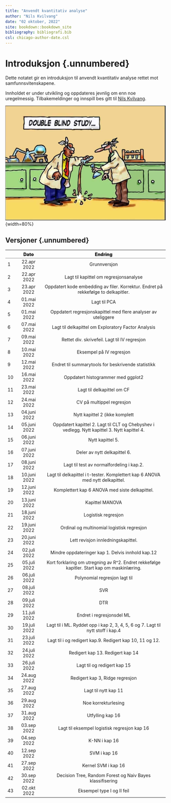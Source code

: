 ```yaml
--- 
title: "Anvendt kvantitativ analyse"
author: "Nils Kvilvang"
date: "02 oktober, 2022"
site: bookdown::bookdown_site
bibliography: bibliografi.bib
csl: chicago-author-date.csl
---
```


# Introduksjon {.unnumbered}

Dette notatet gir en introduksjon til anvendt kvantitativ analyse rettet mot samfunnsvitenskapene. 

Innholdet er under utvikling og oppdateres jevnlig om enn noe uregelmessig. Tilbakemeldinger og innspill bes gitt til [Nils Kvilvang](mailto:nils.kvilvang@inn.no).

![Bilde: Gjengitt uten kreditering et stort antall steder, men i @gleitmanPsychology2011, s.28, fig. 1.8 er illustrasjonen signert Chase](Doubleblind.png){width=80%}

## Versjoner {.unnumbered}

<table class='gmisc_table' style='border-collapse: collapse; margin-top: 1em; margin-bottom: 1em;' >
<thead>
<tr><th style='border-bottom: 1px solid grey; border-top: 2px solid grey;'></th>
<th style='font-weight: 900; border-bottom: 1px solid grey; border-top: 2px solid grey; text-align: center;'>Dato</th>
<th style='font-weight: 900; border-bottom: 1px solid grey; border-top: 2px solid grey; text-align: center;'>Endring</th>
</tr>
</thead>
<tbody>
<tr>
<td style='text-align: left;'>1</td>
<td style='text-align: center;'>22.apr 2022</td>
<td style='text-align: center;'>Grunnversjon</td>
</tr>
<tr>
<td style='text-align: left;'>2</td>
<td style='text-align: center;'>22.apr 2022</td>
<td style='text-align: center;'>Lagt til kapittel om regresjonsanalyse</td>
</tr>
<tr>
<td style='text-align: left;'>3</td>
<td style='text-align: center;'>23.apr 2022</td>
<td style='text-align: center;'>Oppdatert kode embedding av filer. Korrektur. Endret på rekkefølge to delkapitler.</td>
</tr>
<tr>
<td style='text-align: left;'>4</td>
<td style='text-align: center;'>01.mai 2022</td>
<td style='text-align: center;'>Lagt til PCA</td>
</tr>
<tr>
<td style='text-align: left;'>5</td>
<td style='text-align: center;'>01.mai 2022</td>
<td style='text-align: center;'>Oppdatert regresjonskapittel med flere analyser av uteliggere</td>
</tr>
<tr>
<td style='text-align: left;'>6</td>
<td style='text-align: center;'>07.mai 2022</td>
<td style='text-align: center;'>Lagt til delkapittel om Exploratory Factor Analysis</td>
</tr>
<tr>
<td style='text-align: left;'>7</td>
<td style='text-align: center;'>09.mai 2022</td>
<td style='text-align: center;'>Rettet div. skrivefeil. Lagt til IV regresjon</td>
</tr>
<tr>
<td style='text-align: left;'>8</td>
<td style='text-align: center;'>10.mai 2022</td>
<td style='text-align: center;'>Eksempel på IV regresjon</td>
</tr>
<tr>
<td style='text-align: left;'>9</td>
<td style='text-align: center;'>12.mai 2022</td>
<td style='text-align: center;'>Endret til summarytools for beskrivende statistikk</td>
</tr>
<tr>
<td style='text-align: left;'>10</td>
<td style='text-align: center;'>16.mai 2022</td>
<td style='text-align: center;'>Oppdatert histogrammer med ggplot2</td>
</tr>
<tr>
<td style='text-align: left;'>11</td>
<td style='text-align: center;'>23.mai 2022</td>
<td style='text-align: center;'>Lagt til delkapittel om CF</td>
</tr>
<tr>
<td style='text-align: left;'>12</td>
<td style='text-align: center;'>24.mai 2022</td>
<td style='text-align: center;'>CV på multippel regresjon</td>
</tr>
<tr>
<td style='text-align: left;'>13</td>
<td style='text-align: center;'>04.juni 2022</td>
<td style='text-align: center;'>Nytt kapittel 2 (ikke komplett</td>
</tr>
<tr>
<td style='text-align: left;'>14</td>
<td style='text-align: center;'>05.juni 2022</td>
<td style='text-align: center;'>Oppdatert kapittel 2. Lagt til CLT og Chebyshev i vedlegg. Nytt kapittel 3. Nytt kapittel 4.</td>
</tr>
<tr>
<td style='text-align: left;'>15</td>
<td style='text-align: center;'>06.juni 2022</td>
<td style='text-align: center;'>Nytt kapittel 5.</td>
</tr>
<tr>
<td style='text-align: left;'>16</td>
<td style='text-align: center;'>07.juni 2022</td>
<td style='text-align: center;'>Deler av nytt delkapittel 6.</td>
</tr>
<tr>
<td style='text-align: left;'>17</td>
<td style='text-align: center;'>08.juni 2022</td>
<td style='text-align: center;'>Lagt til test av normalfordeling i kap.2.</td>
</tr>
<tr>
<td style='text-align: left;'>18</td>
<td style='text-align: center;'>10.juni 2022</td>
<td style='text-align: center;'>Lagt til delkapittel i t-tester. Komplettert kap 6 ANOVA med nytt delkapittel.</td>
</tr>
<tr>
<td style='text-align: left;'>19</td>
<td style='text-align: center;'>12.juni 2022</td>
<td style='text-align: center;'>Komplettert kap 6 ANOVA med siste delkapittel.</td>
</tr>
<tr>
<td style='text-align: left;'>20</td>
<td style='text-align: center;'>13.juni 2022</td>
<td style='text-align: center;'>Kapittel MANOVA</td>
</tr>
<tr>
<td style='text-align: left;'>21</td>
<td style='text-align: center;'>18.juni 2022</td>
<td style='text-align: center;'>Logistisk regresjon</td>
</tr>
<tr>
<td style='text-align: left;'>22</td>
<td style='text-align: center;'>19.juni 2022</td>
<td style='text-align: center;'>Ordinal og multinomial logistisk regresjon</td>
</tr>
<tr>
<td style='text-align: left;'>23</td>
<td style='text-align: center;'>20.juni 2022</td>
<td style='text-align: center;'>Lett revisjon innledningskapittel. </td>
</tr>
<tr>
<td style='text-align: left;'>24</td>
<td style='text-align: center;'>02.juli 2022</td>
<td style='text-align: center;'>Mindre oppdateringer kap 1. Delvis innhold kap.12</td>
</tr>
<tr>
<td style='text-align: left;'>25</td>
<td style='text-align: center;'>05.juli 2022</td>
<td style='text-align: center;'>Kort forklaring om utregning av R^2. Endret rekkefølge kapitler. Start kap om maskinlæring.</td>
</tr>
<tr>
<td style='text-align: left;'>26</td>
<td style='text-align: center;'>06.juli 2022</td>
<td style='text-align: center;'>Polynomial regresjon lagt til</td>
</tr>
<tr>
<td style='text-align: left;'>27</td>
<td style='text-align: center;'>08.juli 2022</td>
<td style='text-align: center;'>SVR</td>
</tr>
<tr>
<td style='text-align: left;'>28</td>
<td style='text-align: center;'>09.juli 2022</td>
<td style='text-align: center;'>DTR</td>
</tr>
<tr>
<td style='text-align: left;'>29</td>
<td style='text-align: center;'>11.juli 2022</td>
<td style='text-align: center;'>Endret i regresjonsdel ML</td>
</tr>
<tr>
<td style='text-align: left;'>30</td>
<td style='text-align: center;'>19.juli 2022</td>
<td style='text-align: center;'>Lagt til i ML. Ryddet opp i kap 2, 3, 4, 5, 6 og 7. Lagt til nytt stoff i kap.4</td>
</tr>
<tr>
<td style='text-align: left;'>31</td>
<td style='text-align: center;'>23.juli 2022</td>
<td style='text-align: center;'>Lagt til i og redigert kap.9. Redigert kap 10, 11 og 12.</td>
</tr>
<tr>
<td style='text-align: left;'>32</td>
<td style='text-align: center;'>24.juli 2022</td>
<td style='text-align: center;'>Redigert kap 13. Redigert kap 14</td>
</tr>
<tr>
<td style='text-align: left;'>33</td>
<td style='text-align: center;'>26.juli 2022</td>
<td style='text-align: center;'>Lagt til og redigert kap 15</td>
</tr>
<tr>
<td style='text-align: left;'>34</td>
<td style='text-align: center;'>24.aug 2022</td>
<td style='text-align: center;'>Redigert kap 3, Ridge regresjon</td>
</tr>
<tr>
<td style='text-align: left;'>35</td>
<td style='text-align: center;'>27.aug 2022</td>
<td style='text-align: center;'>Lagt til nytt kap 11</td>
</tr>
<tr>
<td style='text-align: left;'>36</td>
<td style='text-align: center;'>29.aug 2022</td>
<td style='text-align: center;'>Noe korrekturlesing</td>
</tr>
<tr>
<td style='text-align: left;'>37</td>
<td style='text-align: center;'>31.aug 2022</td>
<td style='text-align: center;'>Utfylling kap 16</td>
</tr>
<tr>
<td style='text-align: left;'>38</td>
<td style='text-align: center;'>03.sep 2022</td>
<td style='text-align: center;'>Lagt til eksempel logistisk regresjon kap 16</td>
</tr>
<tr>
<td style='text-align: left;'>39</td>
<td style='text-align: center;'>04.sep 2022</td>
<td style='text-align: center;'>K-NN i kap 16</td>
</tr>
<tr>
<td style='text-align: left;'>40</td>
<td style='text-align: center;'>12.sep 2022</td>
<td style='text-align: center;'>SVM i kap 16</td>
</tr>
<tr>
<td style='text-align: left;'>41</td>
<td style='text-align: center;'>27.sep 2022</td>
<td style='text-align: center;'>Kernel SVM i kap 16</td>
</tr>
<tr>
<td style='text-align: left;'>42</td>
<td style='text-align: center;'>30.sep 2022</td>
<td style='text-align: center;'>Decision Tree, Random Forest og Naiv Bayes klassifisering</td>
</tr>
<tr>
<td style='border-bottom: 2px solid grey; text-align: left;'>43</td>
<td style='border-bottom: 2px solid grey; text-align: center;'>02.okt 2022</td>
<td style='border-bottom: 2px solid grey; text-align: center;'>Eksempel type I og II feil</td>
</tr>
</tbody>
</table>

